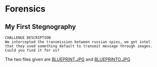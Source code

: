 # Forensics  
## My First Stegnography  

```
CHALLENGE DESCRIPTION
We intercepted the transmission between russian spies, we got intel that they used something default to transmit message through images. Could you find it for us?  

```
The two files given are [BLUEPRINT.JPG](https://vpframework.s3.amazonaws.com/files/challenge/av_9f437f5f-aa31-4109-b07f-3650c4e31d1d.jpg) and [BLUEPRINTO.JPG](https://vpframework.s3.amazonaws.com/files/challenge/av_c02de02d-0f7c-4732-bf60-26acc37470f0.jpg)
